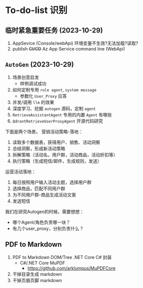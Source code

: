# To-do-list 识别

## 临时紧急重要任务 (2023-10-29)
  1. AppSevice (Console/webApi) 环境变量不生效?无法加载?读取?
  1. publish ~~CI/CD~~ Az App Service command line (WebApi)

## `AutoGen` (2023-10-29)
  1. 场景创意启发
     - 样例调试成功
  1. 如何定制专用 `role agent`, `system message`
     - 参数化 `User_Proxy` 应答
  1. 并发/调用 `llm` 的效果
  1. 深度学习、挖掘 `autogen` 源码，定制 `agent`
  1. `RetrieveAssistantAgent` 专用的内置 `Agent` 有哪些
  1. `QdrantRetrieveUserProxyAgent` 开源代码研究

  下面是两个场景。
  营销活动策略-落地：
  1. 读取多个数据表，获得用户、销售、活动洞察
  2. 总结洞察，形成新活动策略
  3. 拆解策略（活动名，用户群，活动商品，活动折扣等）
  4. 执行策略（生成短信/邮件，生成规则，发送）
  
  运营活动落地：
  1. 每日按照用户输入活动主题，选择用户群
  2. 选择商品，匹配不同用户群
  3. 为不同用户群-商品生成活动文案
  4. 发送短信

我们在研究Autogen的时候，需要想想：
 - 哪个Agent/角色负责哪一块？
 - 有几个user_proxy，分别负责什么？


## PDF to Markdown
  1. PDF to Markdown DOM/Tree .NET Core C# 封装
     - C#/.NET Core MuPDF
       - https://github.com/arklumpus/MuPDFCore
  1. 干掉目录生成 markdown
  1. 干掉页眉页脚 markdown
     
  

